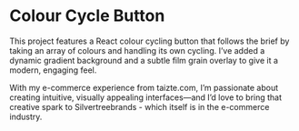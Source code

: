 # Colour Cycle Button

This project features a React colour cycling button that follows the brief by taking an array of colours and handling its own cycling. I’ve added a dynamic gradient background and a subtle film grain overlay to give it a modern, engaging feel. 

With my e-commerce experience from taizte.com, I’m passionate about creating intuitive, visually appealing interfaces—and I’d love to bring that creative spark to Silvertreebrands - which itself is in the e-commerce industry.
